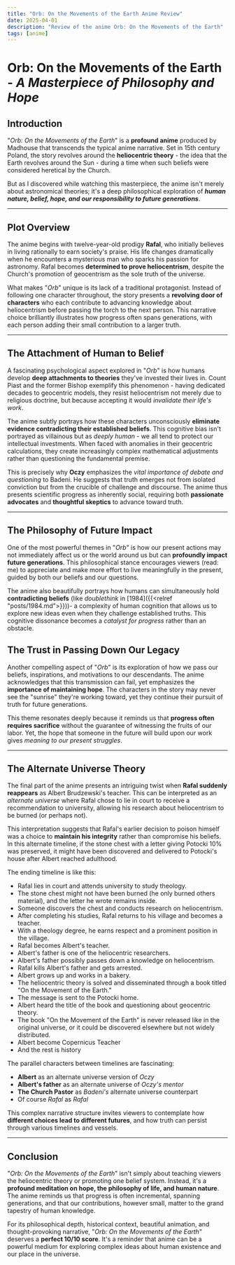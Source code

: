 ```yaml
---
title: "Orb: On the Movements of the Earth Anime Review"
date: 2025-04-01
description: "Review of the anime Orb: On the Movements of the Earth"
tags: [anime]
---
```


# **Orb: On the Movements of the Earth** - _A Masterpiece of Philosophy and Hope_

## Introduction

"_Orb: On the Movements of the Earth_" is a **profound anime** produced by Madhouse that transcends the typical anime narrative. Set in 15th century Poland, the story revolves around the **heliocentric theory** - the idea that the Earth revolves around the Sun - during a time when such beliefs were considered heretical by the Church.

But as I discovered while watching this masterpiece, the anime isn't merely about astronomical theories; it's a deep philosophical exploration of **_human nature, belief, hope, and our responsibility to future generations_**.

---

## Plot Overview

The anime begins with twelve-year-old prodigy **Rafal**, who initially believes in living rationally to earn society's praise. His life changes dramatically when he encounters a mysterious man who sparks his passion for astronomy. Rafal becomes **determined to prove heliocentrism**, despite the Church's promotion of geocentrism as the sole truth of the universe.

What makes "_Orb_" unique is its lack of a traditional protagonist. Instead of following one character throughout, the story presents a **revolving door of characters** who each contribute to advancing knowledge about heliocentrism before passing the torch to the next person. This narrative choice brilliantly illustrates how progress often spans generations, with each person adding their small contribution to a larger truth.

---

## The Attachment of Human to Belief

A fascinating psychological aspect explored in "_Orb_" is how humans develop **deep attachments to theories** they've invested their lives in. Count Piast and the former Bishop exemplify this phenomenon - having dedicated decades to geocentric models, they resist heliocentrism not merely due to religious doctrine, but because accepting it would _invalidate their life's work_.

The anime subtly portrays how these characters unconsciously **eliminate evidence contradicting their established beliefs**. This cognitive bias isn't portrayed as villainous but as _deeply human_ - we all tend to protect our intellectual investments. When faced with anomalies in their geocentric calculations, they create increasingly complex mathematical adjustments rather than questioning the fundamental premise.

This is precisely why **Oczy** emphasizes the _vital importance of debate and questioning_ to Badeni. He suggests that truth emerges not from isolated conviction but from the crucible of challenge and discourse. The anime thus presents scientific progress as inherently social, requiring both **passionate advocates** and **thoughtful skeptics** to advance toward truth.

---

## The Philosophy of Future Impact

One of the most powerful themes in "_Orb_" is how our present actions may not immediately affect us or the world around us but can **profoundly impact future generations**. This philosophical stance encourages viewers (read: me) to appreciate and make more effort to live meaningfully in the present, guided by both our beliefs and our questions.

The anime also beautifully portrays how humans can simultaneously hold **contradicting beliefs** (like _doublethink_ in [1984]({{<relref "posts/1984.md">}}))- a complexity of human cognition that allows us to explore new ideas even when they challenge established truths. This cognitive dissonance becomes a _catalyst for progress_ rather than an obstacle.

## The Trust in Passing Down Our Legacy

Another compelling aspect of "_Orb_" is its exploration of how we pass our beliefs, inspirations, and motivations to our descendants. The anime acknowledges that this transmission can fail, yet emphasizes the **importance of maintaining hope**. The characters in the story may never see the "sunrise" they're working toward, yet they continue their pursuit of truth for future generations.

This theme resonates deeply because it reminds us that **progress often requires sacrifice** without the guarantee of witnessing the fruits of our labor. Yet, the hope that someone in the future will build upon our work gives _meaning to our present struggles_.

---

## The Alternate Universe Theory

The final part of the anime presents an intriguing twist when **Rafal suddenly reappears** as Albert Brudzewski's teacher. This can be interpreted as an _alternate universe_ where Rafal chose to lie in court to receive a recommendation to university, allowing his research about heliocentrism to be burned (or perhaps not).

This interpretation suggests that Rafal's earlier decision to poison himself was a choice to **maintain his integrity** rather than compromise his beliefs. In this alternate timeline, if the stone chest with a letter giving Potocki 10% was preserved, it might have been discovered and delivered to Potocki's house after Albert reached adulthood.

The ending timeline is like this:

- Rafal lies in court and attends university to study theology.
- The stone chest might not have been burned (he only burned others material), and the letter he wrote remains inside.
- Someone discovers the chest and conducts research on heliocentrism.
- After completing his studies, Rafal returns to his village and becomes a teacher.
- With a theology degree, he earns respect and a prominent position in the village.
- Rafal becomes Albert's teacher.
- Albert's father is one of the heliocentric researchers.
- Albert's father possibly passes down a knowledge on heliocentrism.
- Rafal kills Albert's father and gets arrested.
- Albert grows up and works in a bakery.
- The heliocentric theory is solved and disseminated through a book titled "On the Movement of the Earth."
- The message is sent to the Potocki home.
- Albert heard the title of the book and questioning about geocentric theory.
- The book "On the Movement of the Earth" is never released like in the original universe, or it could be discovered elsewhere but not widely distributed.
- Albert become Copernicus Teacher
- And the rest is history

The parallel characters between timelines are fascinating:

- **Albert** as an alternate universe version of _Oczy_
- **Albert's father** as an alternate universe of _Oczy's mentor_
- **The Church Pastor** as _Badeni's_ alternate universe counterpart
- Of course _Rafal_ as _Rafal_

This complex narrative structure invites viewers to contemplate how **different choices lead to different futures**, and how truth can persist through various timelines and vessels.

---

## Conclusion

"_Orb: On the Movements of the Earth_" isn't simply about teaching viewers the heliocentric theory or promoting one belief system. Instead, it's a **profound meditation on hope, the philosophy of life, and human nature**. The anime reminds us that progress is often incremental, spanning generations, and that our contributions, however small, matter to the grand tapestry of human knowledge.

For its philosophical depth, historical context, beautiful animation, and thought-provoking narrative, "_Orb: On the Movements of the Earth_" deserves a **perfect 10/10 score**. It's a reminder that anime can be a powerful medium for exploring complex ideas about human existence and our place in the universe.
